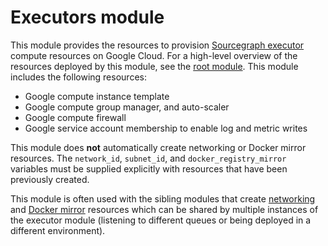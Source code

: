 # Executors module

This module provides the resources to provision [Sourcegraph executor](https://docs.sourcegraph.com/admin/executors) compute resources on Google Cloud. For a high-level overview of the resources deployed by this module, see the [root module](https://registry.terraform.io/modules/sourcegraph/executors/google/6.4.0). This module includes the following resources:

- Google compute instance template
- Google compute group manager, and auto-scaler
- Google compute firewall
- Google service account membership to enable log and metric writes

This module does **not** automatically create networking or Docker mirror resources. The `network_id`, `subnet_id`, and `docker_registry_mirror` variables must be supplied explicitly with resources that have been previously created.

This module is often used with the sibling modules that create [networking](https://registry.terraform.io/modules/sourcegraph/executors/google/6.4.0/submodules/networking) and [Docker mirror](https://registry.terraform.io/modules/sourcegraph/executors/google/6.4.0/submodules/docker-mirror) resources which can be shared by multiple instances of the executor module (listening to different queues or being deployed in a different environment).

